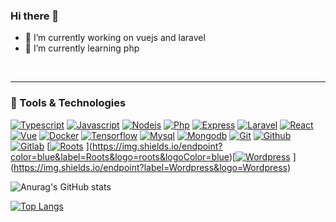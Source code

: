 ### Hi there 👋

<!--
**mahmoud-alawad/mahmoud-alawad** is a ✨ _special_ ✨ repository because its `README.md` (this file) appears on your GitHub profile.

- 
- 📫 How to reach me: 
-->
- 🔭 I’m currently working on vuejs and laravel
- 🌱 I’m currently learning php



<br>
<hr>

### 🔧 Tools & Technologies

[![Typescript](https://img.shields.io/badge/typescript%20-%23007ACC?&style=flat&logo=typescript&logoColor=white)](https://www.typescriptlang.org/)
[![Javascript](https://img.shields.io/badge/javascript%20-%23323330?&style=flat&logo=javascript&logoColor=%23F7DF1E)](https://www.javascript.com/)
[![Nodejs](https://img.shields.io/badge/node.js-green?&style=flat&logo=node.js&logoColor=white)](https://nodejs.org/)
[![Php](https://img.shields.io/badge/php%20-%23007BCA?&style=flat&logo=php&logoColor=white)](https://www.php.net/)
[![Express](https://img.shields.io/badge/express-green?&style=flat&logo=express&logoColor=white)](https://expressjs.com/)
[![Laravel](https://img.shields.io/badge/laravel-35495E?&style=flat&logo=laravel&ogoColor=white)](https://www.laravel.com/)
[![React](https://img.shields.io/badge/react%20-%2320232a?&style=flat&logo=react&logoColor=%2361DAFB)](https://reactjs.org/)
[![Vue](https://img.shields.io/badge/vue-35495E?&style=flat&logo=vue.js&logoColor=%4FC08D)](https://vuejs.org/)
[![Docker](https://img.shields.io/badge/docker%20-%230db7ed?&style=flat&logo=docker&logoColor=white)](https://www.docker.com/)
[![Tensorflow](https://img.shields.io/badge/tensorflow%20-orange?&style=flat&logo=tensorflow&logoColor=white)](https://www.tensorflow.org/)
[![Mysql](https://img.shields.io/badge/mysql-grey?&style=flat&logo=mysql&logoColor=white)](https://www.mysql.com/)
[![Mongodb](https://img.shields.io/badge/mongodb-yellowgreen?&style=flat&logo=mongodb&logoColor=white)](https://www.mongodb.com/)
[![Git](https://img.shields.io/badge/git%20-%23F05033?&style=flat&logo=git&logoColor=white)](https://git-scm.com/)
[![Github](https://img.shields.io/badge/github-grey?&style=flat&logo=github&logoColor=white)](https://github.com)
[![Gitlab](https://img.shields.io/badge/gitlab-blueviolet?&style=flat&logo=gitlab&logoColor=orange)](https://about.gitlab.com/)
[[![Roots](https://img.shields.io/badge/Roots-wp%20theme-blue)](https://roots.io/)
](https://img.shields.io/endpoint?color=blue&label=Roots&logo=roots&logoColor=blue)[[![Wordpress](https://img.shields.io/badge/Wordpress-grey?&style=flat&logo=github&logoColor=white)](https://wordpress.org/)
](https://img.shields.io/endpoint?label=Wordpress&logo=Wordpress)


![Anurag's GitHub stats](https://github-readme-stats.vercel.app/api?username=mahmoud-alawad&show_icons=true)



[![Top Langs](https://github-readme-stats.vercel.app/api/top-langs/?username=mahmoud-alawad&layout=compact)](https://github.com/mahmoud-alawad/github-readme-stats)
